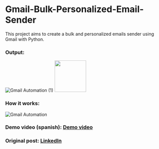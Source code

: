 # Gmail-Bulk-Personalized-Email-Sender
This project aims to create a bulk and personalized emails sender using Gmail with Python.

### Output:
![Gmail Automation (1)](https://user-images.githubusercontent.com/64377961/206591685-98ac05e0-bc96-4c5e-9963-c512eee24442.png)
<img src="https://user-images.githubusercontent.com/64377961/206591685-98ac05e0-bc96-4c5e-9963-c512eee24442.png" width="100" height="100">

### How it works:
![Gmail Automation](https://user-images.githubusercontent.com/64377961/206591707-2bf541e2-9cef-4fd0-9e23-483407035321.png)

### Demo video (spanish): [Demo video](https://vm.tiktok.com/ZMFbCLu2q)

### Original post: [LinkedIn](https://www.linkedin.com/feed/update/urn:li:activity:7006648503217082368/)
